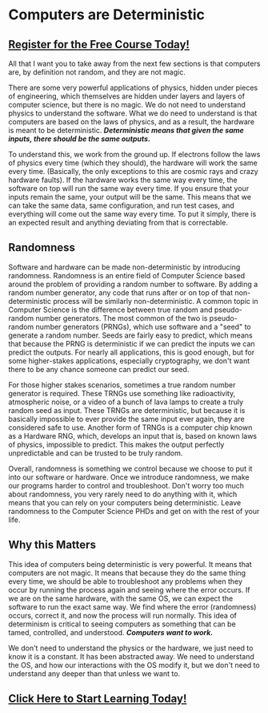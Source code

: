 # Computers are Deterministic
##  [Register for the Free Course Today!](https://roppers.thinkific.com/courses/computing-fundamentals)
All that I want you to take away from the next few sections is that computers are, by definition not random, and they are not magic. 

There are some very powerful applications of physics, hidden under pieces of engineering, which themselves are hidden under layers and layers of computer science, but there is no magic. We do not need to understand physics to understand the software. What we do need to understand is that computers are based on the laws of physics, and as a result, the hardware is meant to be deterministic. ***Deterministic means that given the same inputs, there should be the same outputs.***

To understand this, we work from the ground up. If electrons follow the laws of physics every time (which they should), the hardware will work the same every time.  (Basically, the only exceptions to this are cosmic rays and crazy hardware faults). If the hardware works the same way every time, the software on top will run the same way every time. If you ensure that your inputs remain the same, your output will be the same. This means that we can take the same data, same configuration, and run test cases, and everything will come out the same way every time. To put it simply, there is an expected result and anything deviating from that is correctable.

## Randomness

Software and hardware can be made non-deterministic by introducing randomness. Randomness is an entire field of Computer Science based around the problem of providing a random number to software. By adding a random number generator, any code that runs after or on top of that non-deterministic process will be similarly non-deterministic. A common topic in Computer Science is the difference between true random and pseudo-random number generators. The most common of the two is pseudo-random number generators (PRNGs), which use software and a "seed" to generate a random number. Seeds are fairly easy to predict, which means that because the PRNG is deterministic if we can predict the inputs we can predict the outputs. For nearly all applications, this is good enough, but for some higher-stakes applications, especially cryptography, we don't want there to be any chance someone can predict our seed. 

For those higher stakes scenarios, sometimes a true random number generator is required. These TRNGs use something like radioactivity, atmospheric noise, or a video of a bunch of lava lamps to create a truly random seed as input. These TRNGs are deterministic, but because it is basically impossible to ever provide the same input ever again, they are considered safe to use. Another form of TRNGs is a computer chip known as a Hardware RNG, which, develops an input that is, based on known laws of physics, impossible to predict. This makes the output perfectly unpredictable and can be trusted to be truly random. 

Overall, randomness is something we control because we choose to put it into our software or hardware. Once we introduce randomness, we make our programs harder to control and troubleshoot. Don't worry too much about randomness, you very rarely need to do anything with it, which means that you can rely on your computers being deterministic. Leave randomness to the Computer Science PHDs and get on with the rest of your life. 

## Why this Matters

This idea of computers being deterministic is very powerful. It means that computers are not magic. It means that because they do the same thing every time, we should be able to troubleshoot any problems when they occur by running the process again and seeing where the error occurs. If we are on the same hardware, with the same OS, we can expect the software to run the exact same way. We find where the error  (randomness) occurs, correct it, and now the process will run normally. This idea of determinism is critical to seeing computers as something that can be tamed, controlled, and understood. ***Computers want to work.***

We don't need to understand the physics or the hardware, we just need to know it is a constant. It has been abstracted away. We need to understand the OS, and how our interactions with the OS modify it, but we don't need to understand any deeper than that unless we want to. 
##  [Click Here to Start Learning Today!](https://roppers.thinkific.com/courses/computing-fundamentals)
